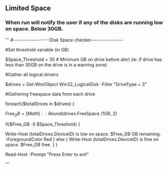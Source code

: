 ## Limited Space 
### When run will notify the user if any of the disks are running low on space.  Below 30GB.

'''
#------------------Disk Space checker----------------

#Set threshold variable (in GB)

$Space_Threshold = 30             # Minimum GB on drive before alert (ie: if drive has less than 30GB on the drive is in a warning zone)            

#Gather all logical drivers

$drives = Get-WmiObject Win32_LogicalDisk -Filter "DriveType = 3"

#Gathering freespace data from each drive

foreach($totalDrives in $drives) {

$Free_GB = [Math]::Round($drives.FreeSpace /1GB, 2)

if($Free_GB -lt $Space_Threshold) {

Write-Host $($totalDrives.DeviceID) is low on space. $Free_GB GB remaining. -ForegroundColor Red
} else { Write-Host $($totalDrives.DeviceID) is fine on space. $Free_GB free.
}
}

Read-Host -Prompt "Press Enter to exit"

'''

